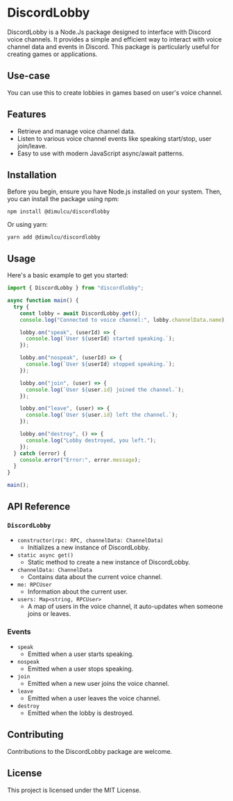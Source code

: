 # DiscordLobby

DiscordLobby is a Node.Js package designed to interface with Discord voice channels. It provides a simple and efficient way to interact with voice channel data and events in Discord. This package is particularly useful for creating games or applications.

## Use-case

You can use this to create lobbies in games based on user's voice channel.

## Features

- Retrieve and manage voice channel data.
- Listen to various voice channel events like speaking start/stop, user join/leave.
- Easy to use with modern JavaScript async/await patterns.

## Installation

Before you begin, ensure you have Node.js installed on your system. Then, you can install the package using npm:

```
npm install @dimulcu/discordlobby
```

Or using yarn:

```
yarn add @dimulcu/discordlobby
```

## Usage

Here's a basic example to get you started:

```javascript
import { DiscordLobby } from "discordlobby";

async function main() {
  try {
    const lobby = await DiscordLobby.get();
    console.log("Connected to voice channel:", lobby.channelData.name);

    lobby.on("speak", (userId) => {
      console.log(`User ${userId} started speaking.`);
    });

    lobby.on("nospeak", (userId) => {
      console.log(`User ${userId} stopped speaking.`);
    });

    lobby.on("join", (user) => {
      console.log(`User ${user.id} joined the channel.`);
    });

    lobby.on("leave", (user) => {
      console.log(`User ${user.id} left the channel.`);
    });

    lobby.on("destroy", () => {
      console.log("Lobby destroyed, you left.");
    });
  } catch (error) {
    console.error("Error:", error.message);
  }
}

main();
```

## API Reference

### `DiscordLobby`

- `constructor(rpc: RPC, channelData: ChannelData)`
  - Initializes a new instance of DiscordLobby.
- `static async get()`
  - Static method to create a new instance of DiscordLobby.
- `channelData: ChannelData`
  - Contains data about the current voice channel.
- `me: RPCUser`
  - Information about the current user.
- `users: Map<string, RPCUser>`
  - A map of users in the voice channel, it auto-updates when someone joins or leaves.

### Events

- `speak`
  - Emitted when a user starts speaking.
- `nospeak`
  - Emitted when a user stops speaking.
- `join`
  - Emitted when a new user joins the voice channel.
- `leave`
  - Emitted when a user leaves the voice channel.
- `destroy`
  - Emitted when the lobby is destroyed.

## Contributing

Contributions to the DiscordLobby package are welcome.

## License

This project is licensed under the MIT License.
